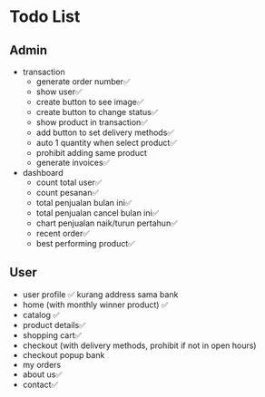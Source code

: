 # Todo List

## Admin

-   transaction
    -   generate order number✅
    -   show user✅
    -   create button to see image✅
    -   create button to change status✅
    -   show product in transaction✅
    -   add button to set delivery methods✅
    -   auto 1 quantity when select product✅
    -   prohibit adding same product
    -   generate invoices✅
-   dashboard
    -   count total user✅
    -   count pesanan✅
    -   total penjualan bulan ini✅
    -   total penjualan cancel bulan ini✅
    -   chart penjualan naik/turun pertahun✅
    -   recent order✅
    -   best performing product✅

## User

-   user profile ✅ kurang address sama bank
-   home (with monthly winner product) ✅
-   catalog ✅
-   product details✅
-   shopping cart✅
-   checkout (with delivery methods, prohibit if not in open hours)
-   checkout popup bank
-   my orders
-   about us✅
-   contact✅
